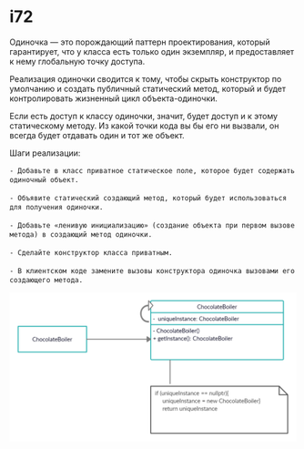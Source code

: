 # i72

Одиночка — это порождающий паттерн проектирования, который гарантирует, что у класса есть только один экземпляр, и предоставляет к нему глобальную точку доступа.

Реализация одиночки сводится к тому, чтобы скрыть конструктор по умолчанию и создать публичный статический метод, который и будет контролировать жизненный цикл объекта-одиночки.

Если есть доступ к классу одиночки, значит, будет доступ и к этому статическому методу. Из какой точки кода вы бы его ни вызвали, он всегда будет отдавать один и тот же объект.

Шаги реализации:

    - Добавьте в класс приватное статическое поле, которое будет содержать одиночный объект.

    - Объявите статический создающий метод, который будет использоваться для получения одиночки.

    - Добавьте «ленивую инициализацию» (создание объекта при первом вызове метода) в создающий метод одиночки.

    - Сделайте конструктор класса приватным.

    - В клиентском коде замените вызовы конструктора одиночка вызовами его создающего метода.
    
    
    
  ![](https://github.com/Parapitek/i72/blob/fbada69cf7f6f7fb0896aae2405303a193e3b1af/Untitled%20Document.png)
